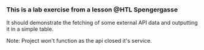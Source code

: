### This is a lab exercise from a lesson @HTL Spengergasse

It should demonstrate the fetching of some external API data and outputting it in a simple table.

Note: Project won't function as the api closed it's service.